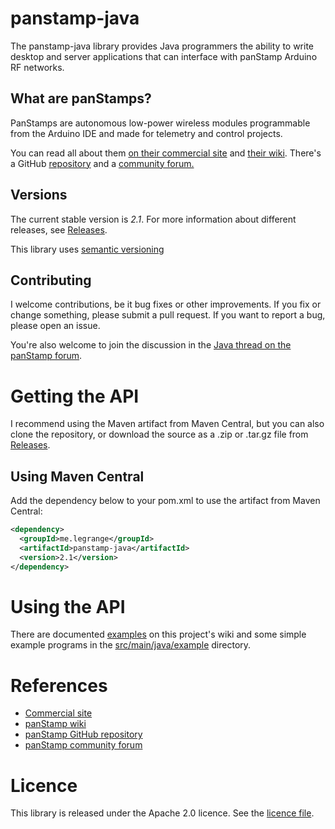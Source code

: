 # panstamp-java

The panstamp-java library provides Java programmers the ability to write  desktop and server applications that can interface with panStamp Arduino RF networks. 

## What are panStamps? 

PanStamps are autonomous low-power wireless modules programmable from the Arduino IDE and made for telemetry and control projects. 

You can read all about them [on their commercial site](http://www.panstamp.com/) and [their wiki](https://github.com/panStamp/panstamp/wiki). There's a GitHub [repository](https://github.com/panStamp/panstamp) and a [community forum.](http://www.panstamp.org/forum/)


## Versions

The current stable version is *2.1*. For more information about different releases, see  [Releases](https://github.com/GideonLeGrange/panstamp-java/releases).

This library uses [semantic versioning](http://semver.org/)

## Contributing

I welcome contributions, be it bug fixes or other improvements. If you fix or change something, please submit a pull request. If you want to report a bug, please open an issue. 

You're also welcome to join the discussion in the [Java thread on the panStamp forum](http://www.panstamp.org/forum/forumdisplay.php?fid=24).

# Getting the API

I recommend using the Maven artifact from Maven Central, but you can also clone the repository, or download the source as a .zip or .tar.gz file from [Releases](https://github.com/GideonLeGrange/panstamp-java/releases).

## Using Maven Central

Add the dependency below to your pom.xml to use the artifact from Maven Central:

```xml
<dependency>
  <groupId>me.legrange</groupId>
  <artifactId>panstamp-java</artifactId>
  <version>2.1</version>
</dependency>
```

# Using the API 

There are documented [examples](https://github.com/GideonLeGrange/panstamp-java/wiki) on this project's wiki and some simple example programs in the [src/main/java/example](src/main/java/example) directory.

# References

* [Commercial site](http://www.panstamp.com/)
* [panStamp wiki](https://github.com/panStamp/panstamp/wiki)
* [panStamp GitHub repository](https://github.com/panStamp/panstamp)
* [panStamp community forum](http://www.panstamp.org/forum/)

# Licence

This library is released under the Apache 2.0 licence. See the [licence file](LICENSE).


